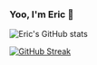 ### Yoo, I'm Eric 👋


![Eric's GitHub stats](https://github-readme-stats.vercel.app/api?username=EricSUID&count_private=true&show_icons=true&hide_border=true)

[![GitHub Streak](http://github-readme-streak-stats.herokuapp.com?user=EricSUID&hide_border=true)](https://git.io/streak-stats)



<!--
**EricSUID/EricSUID** is a ✨ _special_ ✨ repository because its `README.md` (this file) appears on your GitHub profile.

Here are some ideas to get you started:

- 🔭 I’m currently working on ...
- 🌱 I’m currently learning ...
- 👯 I’m looking to collaborate on ...
- 🤔 I’m looking for help with ...
- 💬 Ask me about ...
- 📫 How to reach me: ...
- 😄 Pronouns: ...
- ⚡ Fun fact: ...
-->

